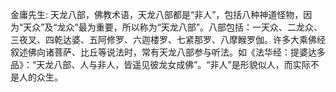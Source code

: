 金庸先生: 天龙八部，佛教术语，天龙八部都是“非人”，包括八种神道怪物，因为“天众”及“龙众”最为重要，所以称为“天龙八部”。八部包括：一天众、二龙众、三夜叉、四乾达婆、五阿修罗、六迦楼罗、七紧那罗、八摩睺罗伽。许多大乘佛经叙述佛向诸菩萨、比丘等说法时，常有天龙八部参与听法。如《法华经：提婆达多品》：“天龙八部、人与非人，皆遥见彼龙女成佛”。“非人”是形貌似人，而实际不是人的众生。
